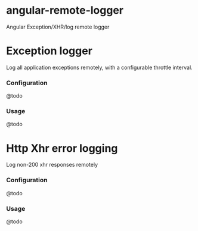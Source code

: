 angular-remote-logger
=====================

Angular Exception/XHR/log remote logger

# Exception logger

Log all application exceptions remotely, with a configurable throttle interval. 

### Configuration

@todo

### Usage

@todo

# Http Xhr error logging

Log non-200 xhr responses remotely

### Configuration

@todo

### Usage

@todo

